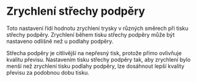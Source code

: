 Zrychlení střechy podpěry
====
Toto nastavení řídí hodnotu zrychlení trysky v různých směrech při tisku střechy podpěry. Zrychlení během tisku střechy podpěry může být nastaveno odlišně než u podlahy podpěry.

Střecha podpěry je citlivější na nepřesný tisk, protože přímo ovlivňuje kvalitu převisu. Nastavením tisku střechy podpěry tak, aby zrychlení bylo menší než zrychlení tisku podlahy podpěry, lze dosáhnout lepší kvality převisu za podobnou dobu tisku.